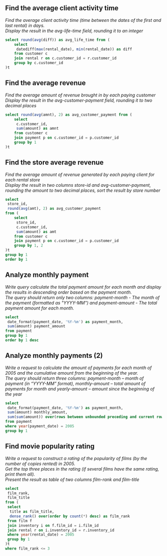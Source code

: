 ## Find the average client activity time

_Find the average client activity time (time between the dates of the first and last rental) in days._  
_Display the result in the avg-life-time field, rounding it to an integer_

```sql
select round(avg(diff)) as avg_life_time from (
    select
     datediff(max(rental_date), min(rental_date)) as diff
    from customer c
    join rental r on c.customer_id = r.customer_id
    group by c.customer_id
)t
```

## Find the average revenue

_Find the average amount of revenue brought in by each paying customer_  
_Display the result in the avg-customer-payment field, rounding it to two decimal places_

```sql
select round(avg(amnt), 2) as avg_customer_payment from (
    select
     c.customer_id,
     sum(amount) as amnt
    from customer c
    join payment p on c.customer_id = p.customer_id
    group by 1
)t
```

## Find the store average revenue

_Find the average amount of revenue generated by each paying client for each rental store_  
_Display the result in two columns store-id and avg-customer-payment, rounding the amount to two decimal places, sort the result by store number_

```sql
select
 store_id,
 round(avg(amt), 2) as avg_customer_payment
from (
    select
     store_id,
     c.customer_id,
     sum(amount) as amt
    from customer c
    join payment p on c.customer_id = p.customer_id
    group by 1, 2
)t
group by 1
order by 1
```

## Analyze monthly payment

_Write query calculate the total payment amount for each month and display the results in descending order based on the payment month._  
_The query should return only two columns: payment-month - The month of the payment (formatted as "YYYY-MM") and payment-amount - The total payment amount for each month._

```sql
select
 date_format(payment_date, '%Y-%m') as payment_month,
 sum(amount) payment_amount
from payment
group by 1
order by 1 desc
```

## Analyze monthly payments (2)

_Write a request to calculate the amount of payments for each month of 2005 and the cumulative amount from the beginning of the year._  
_The query should return three columns: payment-month – month of payment (in “YYYY-MM” format), monthly-amount – total amount of payments for month and yearly-amount – amount since the beginning of the year_

```sql
select
 date_format(payment_date, '%Y-%m') as payment_month,
 sum(amount) monthly_amount,
 sum(sum(amount)) over(rows between unbounded preceding and current row) as yearly_amount
from payment
where year(payment_date) = 2005
group by 1
```

## Find movie popularity rating

_Write a request to construct a rating of the popularity of films (by the number of copies rented) in 2005._  
_Get the top three places in the rating (if several films have the same rating, print them all)._  
_Present the result as table of two columns film-rank and film-title_

```sql
select
 film_rank,
 film_title
from (
 select
  title as film_title,
  dense_rank() over(order by count(*) desc) as film_rank
 from film f
 join inventory i on f.film_id = i.film_id
 join rental r on i.inventory_id = r.inventory_id
 where year(rental_date) = 2005
 group by 1
)t
where film_rank <= 3
```
